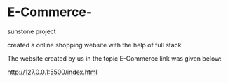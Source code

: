 # E-Commerce-
sunstone project


created a online shopping website with the help of full stack

The website created by us in the topic E-Commerce link was given below:


http://127.0.0.1:5500/index.html
